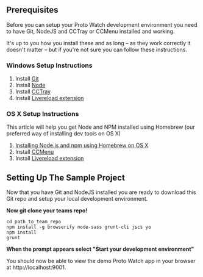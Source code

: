 ## Prerequisites

Before you can setup your Proto Watch development environment you need to have Git, NodeJS and CCTray or CCMenu installed and working.

It's up to you how you install these and as long – as they work correctly it doesn't matter – but if you're not sure you can follow these instructions.

### Windows Setup Instructions
1. Install [Git ](http://git-scm.com/)
2. Install [Node](https://nodejs.org/download/)
3. Install [CCTray](http://build.nauck-it.de/download/CruiseControl.NET-package/1.8.5.0/CruiseControl.NET-CCTray-1.8.5.0-Setup.exe)
4. Install [Livereload extension](https://chrome.google.com/webstore/detail/livereload/jnihajbhpnppcggbcgedagnkighmdlei?hl=en)

### OS X Setup Instructions

This article will help you get Node and NPM installed using Homebrew (our preferred way of installing dev tools on OS X)

1. [Installing Node.js and npm using Homebrew on OS X](https://thechangelog.com/install-node-js-with-homebrew-on-os-x/)
2. Install [CCMenu](http://ccmenu.org/)
3. Install [Livereload extension](https://chrome.google.com/webstore/detail/livereload/jnihajbhpnppcggbcgedagnkighmdlei?hl=en)

## Setting Up The Sample Project

Now that you have Git and NodeJS installed you are ready to download this Git repo and setup your local development environment.

**Now git clone your teams repo!**

```shell
cd path_to_team_repo
npm install -g browserify node-sass grunt-cli jscs yo
npm install
grunt
```

**When the prompt appears select "Start your development environment"**

You should now be able to view the demo Proto Watch app in your browser at http://localhost:9001.
